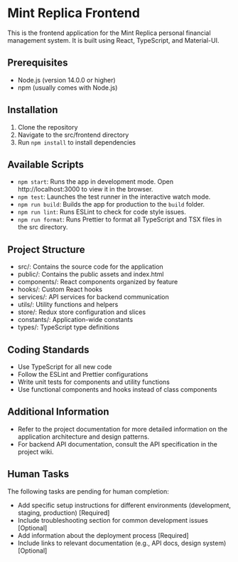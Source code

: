 # Mint Replica Frontend

This is the frontend application for the Mint Replica personal financial management system. It is built using React, TypeScript, and Material-UI.

## Prerequisites

- Node.js (version 14.0.0 or higher)
- npm (usually comes with Node.js)

## Installation

1. Clone the repository
2. Navigate to the src/frontend directory
3. Run `npm install` to install dependencies

## Available Scripts

- `npm start`: Runs the app in development mode. Open http://localhost:3000 to view it in the browser.
- `npm test`: Launches the test runner in the interactive watch mode.
- `npm run build`: Builds the app for production to the `build` folder.
- `npm run lint`: Runs ESLint to check for code style issues.
- `npm run format`: Runs Prettier to format all TypeScript and TSX files in the src directory.

## Project Structure

- src/: Contains the source code for the application
- public/: Contains the public assets and index.html
- components/: React components organized by feature
- hooks/: Custom React hooks
- services/: API services for backend communication
- utils/: Utility functions and helpers
- store/: Redux store configuration and slices
- constants/: Application-wide constants
- types/: TypeScript type definitions

## Coding Standards

- Use TypeScript for all new code
- Follow the ESLint and Prettier configurations
- Write unit tests for components and utility functions
- Use functional components and hooks instead of class components

## Additional Information

- Refer to the project documentation for more detailed information on the application architecture and design patterns.
- For backend API documentation, consult the API specification in the project wiki.

## Human Tasks

The following tasks are pending for human completion:

- Add specific setup instructions for different environments (development, staging, production) [Required]
- Include troubleshooting section for common development issues [Optional]
- Add information about the deployment process [Required]
- Include links to relevant documentation (e.g., API docs, design system) [Optional]